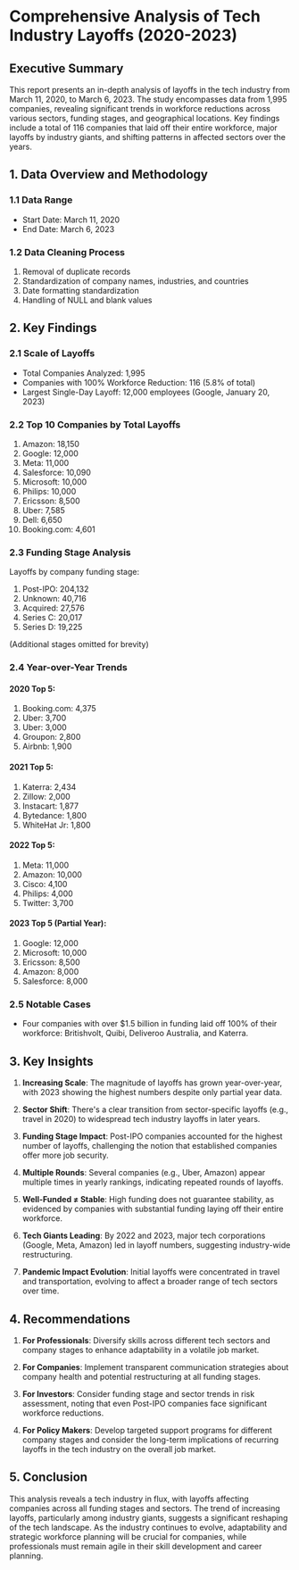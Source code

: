 # Comprehensive Analysis of Tech Industry Layoffs (2020-2023)

## Executive Summary

This report presents an in-depth analysis of layoffs in the tech industry from March 11, 2020, to March 6, 2023. 
The study encompasses data from 1,995 companies, revealing significant trends in workforce reductions across various sectors, funding stages, and geographical locations. 
Key findings include a total of 116 companies that laid off their entire workforce, major layoffs by industry giants, and shifting patterns in affected sectors over the years.

## 1. Data Overview and Methodology

### 1.1 Data Range
- Start Date: March 11, 2020
- End Date: March 6, 2023

### 1.2 Data Cleaning Process
1. Removal of duplicate records
2. Standardization of company names, industries, and countries
3. Date formatting standardization
4. Handling of NULL and blank values

## 2. Key Findings

### 2.1 Scale of Layoffs
- Total Companies Analyzed: 1,995
- Companies with 100% Workforce Reduction: 116 (5.8% of total)
- Largest Single-Day Layoff: 12,000 employees (Google, January 20, 2023)

### 2.2 Top 10 Companies by Total Layoffs
1. Amazon: 18,150
2. Google: 12,000
3. Meta: 11,000
4. Salesforce: 10,090
5. Microsoft: 10,000
6. Philips: 10,000
7. Ericsson: 8,500
8. Uber: 7,585
9. Dell: 6,650
10. Booking.com: 4,601

### 2.3 Funding Stage Analysis
Layoffs by company funding stage:
1. Post-IPO: 204,132
2. Unknown: 40,716
3. Acquired: 27,576
4. Series C: 20,017
5. Series D: 19,225

(Additional stages omitted for brevity)

### 2.4 Year-over-Year Trends
#### 2020 Top 5:
1. Booking.com: 4,375
2. Uber: 3,700
3. Uber: 3,000
4. Groupon: 2,800
5. Airbnb: 1,900

#### 2021 Top 5:
1. Katerra: 2,434
2. Zillow: 2,000
3. Instacart: 1,877
4. Bytedance: 1,800
5. WhiteHat Jr: 1,800

#### 2022 Top 5:
1. Meta: 11,000
2. Amazon: 10,000
3. Cisco: 4,100
4. Philips: 4,000
5. Twitter: 3,700

#### 2023 Top 5 (Partial Year):
1. Google: 12,000
2. Microsoft: 10,000
3. Ericsson: 8,500
4. Amazon: 8,000
5. Salesforce: 8,000

### 2.5 Notable Cases
- Four companies with over $1.5 billion in funding laid off 100% of their workforce: Britishvolt, Quibi, Deliveroo Australia, and Katerra.

## 3. Key Insights

1. **Increasing Scale**: The magnitude of layoffs has grown year-over-year, with 2023 showing the highest numbers despite only partial year data.

2. **Sector Shift**: There's a clear transition from sector-specific layoffs (e.g., travel in 2020) to widespread tech industry layoffs in later years.

3. **Funding Stage Impact**: Post-IPO companies accounted for the highest number of layoffs, challenging the notion that established companies offer more job security.

4. **Multiple Rounds**: Several companies (e.g., Uber, Amazon) appear multiple times in yearly rankings, indicating repeated rounds of layoffs.

5. **Well-Funded ≠ Stable**: High funding does not guarantee stability, as evidenced by companies with substantial funding laying off their entire workforce.

6. **Tech Giants Leading**: By 2022 and 2023, major tech corporations (Google, Meta, Amazon) led in layoff numbers, suggesting industry-wide restructuring.

7. **Pandemic Impact Evolution**: Initial layoffs were concentrated in travel and transportation, evolving to affect a broader range of tech sectors over time.

## 4. Recommendations

1. **For Professionals**: Diversify skills across different tech sectors and company stages to enhance adaptability in a volatile job market.

2. **For Companies**: Implement transparent communication strategies about company health and potential restructuring at all funding stages.

3. **For Investors**: Consider funding stage and sector trends in risk assessment, noting that even Post-IPO companies face significant workforce reductions.

4. **For Policy Makers**: Develop targeted support programs for different company stages and consider the long-term implications of recurring layoffs in the tech industry on the overall job market.

## 5. Conclusion

This analysis reveals a tech industry in flux, with layoffs affecting companies across all funding stages and sectors. 
The trend of increasing layoffs, particularly among industry giants, suggests a significant reshaping of the tech landscape. 
As the industry continues to evolve, adaptability and strategic workforce planning will be crucial for companies, 
while professionals must remain agile in their skill development and career planning.
